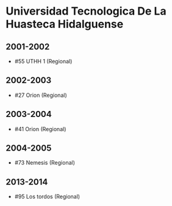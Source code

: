 # Universidad Tecnologica De La Huasteca Hidalguense

## 2001-2002

- #55 UTHH 1 (Regional)

## 2002-2003

- #27 Orion (Regional)

## 2003-2004

- #41 Orion (Regional)

## 2004-2005

- #73 Nemesis (Regional)

## 2013-2014

- #95 Los tordos (Regional)


